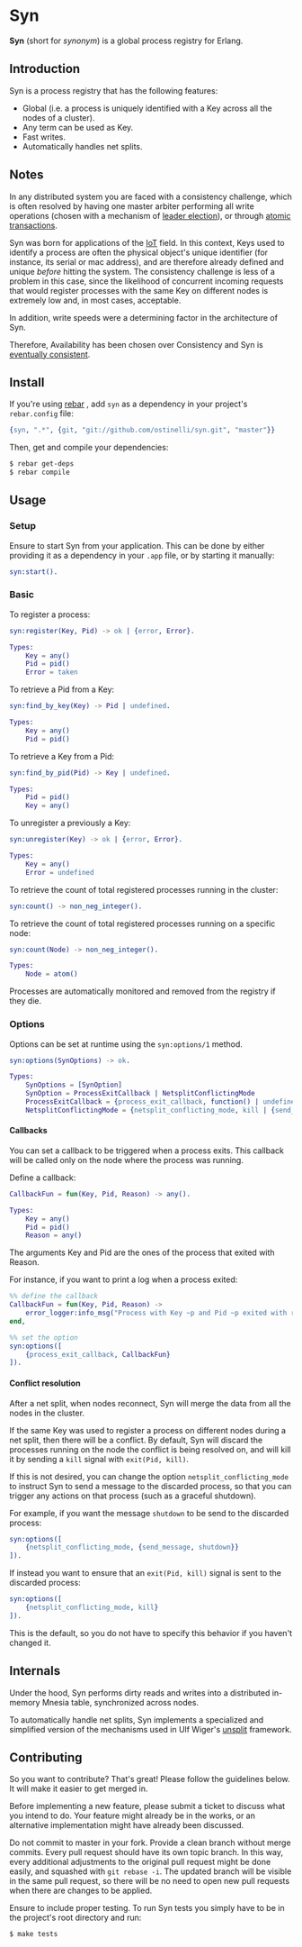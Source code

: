 # Syn
**Syn** (short for _synonym_) is a global process registry for Erlang.

## Introduction
Syn is a process registry that has the following features:

 * Global (i.e. a process is uniquely identified with a Key across all the nodes of a cluster).
 * Any term can be used as Key.
 * Fast writes.
 * Automatically handles net splits.


## Notes
In any distributed system you are faced with a consistency challenge, which is often resolved by having one master arbiter performing all write operations (chosen with a mechanism of [leader election](http://en.wikipedia.org/wiki/Leader_election)), or through [atomic transactions](http://en.wikipedia.org/wiki/Atomicity_(database_systems)).

Syn was born for applications of the [IoT](http://en.wikipedia.org/wiki/Internet_of_Things) field. In this context, Keys used to identify a process are often the physical object's unique identifier (for instance, its serial or mac address), and are therefore already defined and unique _before_ hitting the system.  The consistency challenge is less of a problem in this case, since the likelihood of concurrent incoming requests that would register processes with the same Key on different nodes is extremely low and, in most cases, acceptable.

In addition, write speeds were a determining factor in the architecture of Syn.

Therefore, Availability has been chosen over Consistency and Syn is [eventually consistent](http://en.wikipedia.org/wiki/Eventual_consistency).


## Install

If you're using [rebar](https://github.com/rebar/rebar) , add `syn` as a dependency in your project's `rebar.config` file:

```erlang
{syn, ".*", {git, "git://github.com/ostinelli/syn.git", "master"}}
```

Then, get and compile your dependencies:

```bash
$ rebar get-deps
$ rebar compile
```

## Usage

### Setup
Ensure to start Syn from your application. This can be done by either providing it as a dependency in your `.app` file, or by starting it manually:

```erlang
syn:start().
```

### Basic
To register a process:

```erlang
syn:register(Key, Pid) -> ok | {error, Error}.

Types:
	Key = any()
	Pid = pid()
	Error = taken
```

To retrieve a Pid from a Key:

```erlang
syn:find_by_key(Key) -> Pid | undefined.

Types:
	Key = any()
	Pid = pid()
```

To retrieve a Key from a Pid:

```erlang
syn:find_by_pid(Pid) -> Key | undefined.

Types:
	Pid = pid()
	Key = any()
```

To unregister a previously a Key:

```erlang
syn:unregister(Key) -> ok | {error, Error}.

Types:
	Key = any()
	Error = undefined
```

To retrieve the count of total registered processes running in the cluster:

```erlang
syn:count() -> non_neg_integer().
```

To retrieve the count of total registered processes running on a specific node:

```erlang
syn:count(Node) -> non_neg_integer().

Types:
	Node = atom()
```

Processes are automatically monitored and removed from the registry if they die.

### Options
Options can be set at runtime using the `syn:options/1` method.

```erlang
syn:options(SynOptions) -> ok.

Types:
	SynOptions = [SynOption]
	SynOption = ProcessExitCallback | NetsplitConflictingMode
	ProcessExitCallback = {process_exit_callback, function() | undefined}
	NetsplitConflictingMode = {netsplit_conflicting_mode, kill | {send_message, any()}}
```

#### Callbacks
You can set a callback to be triggered when a process exits. This callback will be called only on the node where the process was running.

Define a callback:
```erlang
CallbackFun = fun(Key, Pid, Reason) -> any().

Types:
	Key = any()
	Pid = pid()
	Reason = any()
```
The arguments Key and Pid are the ones of the process that exited with Reason.

For instance, if you want to print a log when a process exited:

```erlang
%% define the callback
CallbackFun = fun(Key, Pid, Reason) ->
	error_logger:info_msg("Process with Key ~p and Pid ~p exited with reason ~p~n", [Key, Pid, Reason])
end,

%% set the option
syn:options([
	{process_exit_callback, CallbackFun}
]).
```

#### Conflict resolution
After a net split, when nodes reconnect, Syn will merge the data from all the nodes in the cluster.

If the same Key was used to register a process on different nodes during a net split, then there will be a conflict. By default, Syn will discard the processes running on the node the conflict is being resolved on, and will kill it by sending a `kill` signal with `exit(Pid, kill)`.

If this is not desired, you can change the option `netsplit_conflicting_mode` to instruct Syn to send a message to the discarded process, so that you can trigger any actions on that process (such as a graceful shutdown).

For example, if you want the message `shutdown` to be send to the discarded process:

```erlang
syn:options([
	{netsplit_conflicting_mode, {send_message, shutdown}}
]).
```

If instead you want to ensure that an `exit(Pid, kill)` signal is sent to the discarded process:

```erlang
syn:options([
	{netsplit_conflicting_mode, kill}
]).
```

This is the default, so you do not have to specify this behavior if you haven't changed it.

## Internals
Under the hood, Syn performs dirty reads and writes into a distributed in-memory Mnesia table, synchronized across nodes.

To automatically handle net splits, Syn implements a specialized and simplified version of the mechanisms used in Ulf Wiger's [unsplit](https://github.com/uwiger/unsplit) framework.


## Contributing
So you want to contribute? That's great! Please follow the guidelines below. It will make it easier to get merged in.

Before implementing a new feature, please submit a ticket to discuss what you intend to do. Your feature might already be in the works, or an alternative implementation might have already been discussed.

Do not commit to master in your fork. Provide a clean branch without merge commits. Every pull request should have its own topic branch. In this way, every additional adjustments to the original pull request might be done easily, and squashed with `git rebase -i`. The updated branch will be visible in the same pull request, so there will be no need to open new pull requests when there are changes to be applied.

Ensure to include proper testing. To run Syn tests you simply have to be in the project's root directory and run:

```bash
$ make tests
```
